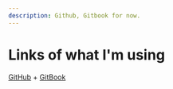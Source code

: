 ```yaml
---
description: Github, Gitbook for now.
---
```


# Links of what I'm using

[GitHub](https://github.com) + [GitBook](https://www.gitbook.com)
